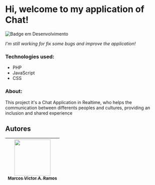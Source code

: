<h1>Hi, welcome to my application of Chat!</h1>

![Badge em Desenvolvimento](http://img.shields.io/static/v1?label=STATUS&message=EM%20DESENVOLVIMENTO%20:construction:&color=GREEN&style=for-the-badge)

<i>I'm still working for fix some bugs and improve the application!</i>

<h3>Technologies used:</h3>
<ul>
  <li>PHP</li>
  <li>JavaScript</li>
  <li>CSS</li>
</ul>

<h3>About:</h3>

<p>This project it's a Chat Application in Realtime, who helps the communication between differents peoples and cultures, providing an inclusion and shared experience </p>



## Autores

| [<img src="https://avatars.githubusercontent.com/marcovicar" width=115><br><sub>Marcos Victor A. Ramos</sub>](https://github.com/marcovicar)  |
| :---: | 

